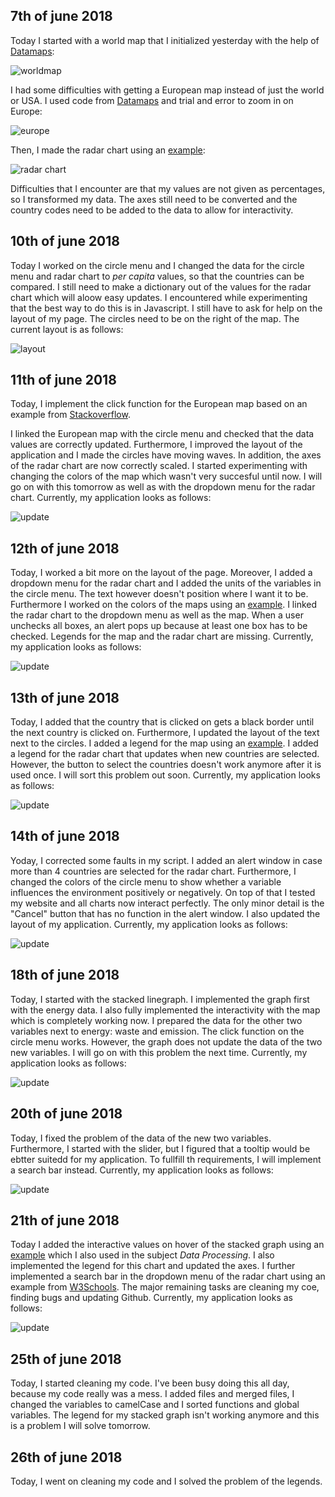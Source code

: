 ## 7th of june 2018
Today I started with a world map that I initialized yesterday with the help of [Datamaps](http://datamaps.github.io/):

![worldmap](/doc/log1.PNG)

I had some difficulties with getting a European map instead of just the world or USA. I used code from [Datamaps](http://datamaps.github.io/) and trial and error to zoom in on Europe:

![europe](/doc/log2.PNG)

Then, I made the radar chart using an [example](https://gist.github.com/nbremer/6506614):

![radar chart](/doc/log3.PNG)

Difficulties that I encounter are that my values are not given as percentages, so I transformed my data. The axes still need to be converted and the country codes need to be added to the data to allow for interactivity.


## 10th of june 2018
Today I worked on the circle menu and I changed the data for the circle menu and radar chart to *per capita* values, so that the countries can be compared. I still need to make a dictionary out of the values for the radar chart which will aloow easy updates. I encountered while experimenting that the best way to do this is in Javascript. I still have to ask for help on the layout of my page. The circles need to be on the right of the map. The current layout is as follows:

![layout](/doc/log4.PNG)

## 11th of june 2018
Today, I implement the click function for the European map based on an example from [Stackoverflow](https://stackoverflow.com/questions/27215394/d3-datamaps-onclick-events-on-bubbles).

I linked the European map with the circle menu and checked that the data values are correctly updated. Furthermore, I improved the layout of the application and I made the circles have moving waves. In addition, the axes of the radar chart are now correctly scaled. I started experimenting with changing the colors of the map which wasn't very succesful until now. I will go on with this tomorrow as well as with the dropdown menu for the radar chart. Currently, my application looks as follows:

![update](/doc/log5.PNG)

## 12th of june 2018
Today, I worked a bit more on the layout of the page. Moreover, I added a dropdown menu for the radar chart and I added the units of the variables in the circle menu. The text however doesn't position where I want it to be. Furthermore I worked on the colors of the maps using an [example](https://github.com/markmarkoh/datamaps/blob/master/src/examples/highmaps_world.html). I linked the radar chart to the dropdown menu as well as the map. When a user unchecks all boxes, an alert pops up because at least one box has to be checked. Legends for the map and the radar chart are missing. Currently, my application looks as follows:

![update](/doc/log6.PNG)

## 13th of june 2018
Today, I added that the country that is clicked on gets a black border until the next country is clicked on. Furthermore, I updated the layout of the text next to the circles. I added a legend for the map using an [example](http://eyeseast.github.io/visible-data/2013/08/27/responsive-legends-with-d3/). I added a legend for the radar chart that updates when new countries are selected. However, the button to select the countries doesn't work anymore after it is used once. I will sort this problem out soon. Currently, my application looks as follows:

![update](/doc/log7.PNG)

## 14th of june 2018
Yoday, I corrected some faults in my script. I added an alert window in case more than 4 countries are selected for the radar chart. Furthermore, I changed the colors of the circle menu to show whether a variable influences the environment positively or negatively. On top of that I tested my website and all charts now interact perfectly. The only minor detail is the "Cancel" button that has no function in the alert window. I also updated the layout of my application. Currently, my application looks as follows:

![update](/doc/log8.PNG)

## 18th of june 2018
Today, I started with the stacked linegraph. I implemented the graph first with the energy data. I also fully implemented the interactivity with the map which is completely working now. I prepared the data for the other two variables next to energy: waste and emission. The click function on the circle menu works. However, the graph does not update the data of the two new variables. I will go on with this problem the next time. Currently, my application looks as follows:

![update](/doc/log9.PNG)

## 20th of june 2018
Today, I fixed the problem of the data of the new two variables. Furthermore, I started with the slider, but I figured that a tooltip would be ebtter suitedd for my application. To fullfill th requirements, I will implement a search bar instead. Currently, my application looks as follows:

![update](/doc/log10.PNG)

## 21th of june 2018
Today I added the interactive values on hover of the stacked graph using an [example](https://bl.ocks.org/larsenmtl/e3b8b7c2ca4787f77d78f58d41c3da91) which I also used in the subject *Data Processing*. I also implemented the legend for this chart and updated the axes. I further implemented a search bar in the dropdown menu of the radar chart using an example from [W3Schools](https://www.w3schools.com/howto/howto_js_filter_dropdown.asp). The major remaining tasks are cleaning my coe, finding bugs and updating Github. Currently, my application looks as follows:

![update](/doc/log11.PNG)

## 25th of june 2018
Today, I started cleaning my code. I've been busy doing this all day, because my code really was a mess. I added files and merged files, I changed the variables to camelCase and I sorted functions and global variables. The legend for my stacked graph isn't working anymore and this is a problem I will solve tomorrow.

## 26th of june 2018
Today, I went on cleaning my code and I solved the problem of the legends.
